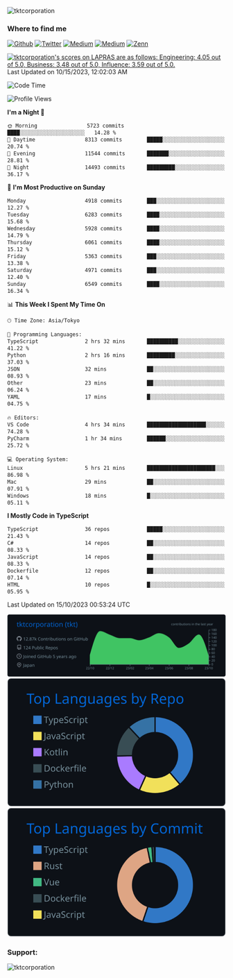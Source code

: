 <p align="left"> <img src="https://komarev.com/ghpvc/?username=tktcorporation&label=Profile%20views&color=0e75b6&style=flat" alt="tktcorporation" /> </p>

<h3>Where to find me</h3>
<p>
<a href="https://github.com/tktcorporation" target="_blank"><img alt="Github" src="https://img.shields.io/badge/GitHub-%2312100E.svg?&style=for-the-badge&logo=Github&logoColor=white" /></a>
<a href="https://twitter.com/tktcorporation" target="_blank"><img alt="Twitter" src="https://img.shields.io/badge/twitter-%231DA1F2.svg?&style=for-the-badge&logo=twitter&logoColor=white" /></a>
<a href="https://www.linkedin.com/in/tktcorporation" target="_blank"><img alt="Medium" src="https://img.shields.io/badge/linkdin-0a66c2.svg?&style=for-the-badge&logo=linkedin&logoColor=white" /></a>
<a href="https://qiita.com/tktcorporation" target="_blank"><img alt="Medium" src="https://img.shields.io/badge/qiita-55C500.svg?&style=for-the-badge&logo=qiita&logoColor=white" /></a>
<a href="https://zenn.dev/tktcorporation" target="_blank"><img alt="Zenn" src="https://img.shields.io/badge/Zenn-3EA8FF.svg?&style=for-the-badge&logo=Zenn&logoColor=white" /></a>
</p>

<!--START_SECTION:lapras-card-->
<p ><a href="https://lapras.com/public/tktcorporation" target="_blank" rel="noopener noreferrer"><img alt="tktcorporation's scores on LAPRAS are as follows: Engineering: 4.05 out of 5.0, Business: 3.48 out of 5.0, Influence: 3.59 out of 5.0." src="https://lapras-card-generator.vercel.app/api/svg?e=4.05&b=3.48&i=3.59&b1=%23232323&b2=%236d6d6d&i1=%23212121&i2=%23818181&l=en" width="300" ></a>  
Last Updated on 10/15/2023, 12:02:03 AM</p>
<!--END_SECTION:lapras-card-->
  
<!--START_SECTION:waka-->
![Code Time](http://img.shields.io/badge/Code%20Time-1%2C177%20hrs%2010%20mins-blue)

![Profile Views](http://img.shields.io/badge/Profile%20Views-1-blue)

**I'm a Night 🦉** 

```text
🌞 Morning                5723 commits        ████░░░░░░░░░░░░░░░░░░░░░   14.28 % 
🌆 Daytime                8313 commits        █████░░░░░░░░░░░░░░░░░░░░   20.74 % 
🌃 Evening                11544 commits       ███████░░░░░░░░░░░░░░░░░░   28.81 % 
🌙 Night                  14493 commits       █████████░░░░░░░░░░░░░░░░   36.17 % 
```
📅 **I'm Most Productive on Sunday** 

```text
Monday                   4918 commits        ███░░░░░░░░░░░░░░░░░░░░░░   12.27 % 
Tuesday                  6283 commits        ████░░░░░░░░░░░░░░░░░░░░░   15.68 % 
Wednesday                5928 commits        ████░░░░░░░░░░░░░░░░░░░░░   14.79 % 
Thursday                 6061 commits        ████░░░░░░░░░░░░░░░░░░░░░   15.12 % 
Friday                   5363 commits        ███░░░░░░░░░░░░░░░░░░░░░░   13.38 % 
Saturday                 4971 commits        ███░░░░░░░░░░░░░░░░░░░░░░   12.40 % 
Sunday                   6549 commits        ████░░░░░░░░░░░░░░░░░░░░░   16.34 % 
```


📊 **This Week I Spent My Time On** 

```text
🕑︎ Time Zone: Asia/Tokyo

💬 Programming Languages: 
TypeScript               2 hrs 32 mins       ██████████░░░░░░░░░░░░░░░   41.22 % 
Python                   2 hrs 16 mins       █████████░░░░░░░░░░░░░░░░   37.03 % 
JSON                     32 mins             ██░░░░░░░░░░░░░░░░░░░░░░░   08.93 % 
Other                    23 mins             ██░░░░░░░░░░░░░░░░░░░░░░░   06.24 % 
YAML                     17 mins             █░░░░░░░░░░░░░░░░░░░░░░░░   04.75 % 

🔥 Editors: 
VS Code                  4 hrs 34 mins       ███████████████████░░░░░░   74.28 % 
PyCharm                  1 hr 34 mins        ██████░░░░░░░░░░░░░░░░░░░   25.72 % 

💻 Operating System: 
Linux                    5 hrs 21 mins       ██████████████████████░░░   86.98 % 
Mac                      29 mins             ██░░░░░░░░░░░░░░░░░░░░░░░   07.91 % 
Windows                  18 mins             █░░░░░░░░░░░░░░░░░░░░░░░░   05.11 % 
```

**I Mostly Code in TypeScript** 

```text
TypeScript               36 repos            █████░░░░░░░░░░░░░░░░░░░░   21.43 % 
C#                       14 repos            ██░░░░░░░░░░░░░░░░░░░░░░░   08.33 % 
JavaScript               14 repos            ██░░░░░░░░░░░░░░░░░░░░░░░   08.33 % 
Dockerfile               12 repos            ██░░░░░░░░░░░░░░░░░░░░░░░   07.14 % 
HTML                     10 repos            █░░░░░░░░░░░░░░░░░░░░░░░░   05.95 % 
```




 Last Updated on 15/10/2023 00:53:24 UTC
<!--END_SECTION:waka-->

[![](https://raw.githubusercontent.com/tktcorporation/tktcorporation/master/profile-summary-card-output/github_dark/0-profile-details.svg)](https://github.com/vn7n24fzkq/github-profile-summary-cards)
[![](https://raw.githubusercontent.com/tktcorporation/tktcorporation/master/profile-summary-card-output/github_dark/1-repos-per-language.svg)](https://github.com/vn7n24fzkq/github-profile-summary-cards) [![](https://raw.githubusercontent.com/tktcorporation/tktcorporation/master/profile-summary-card-output/github_dark/2-most-commit-language.svg)](https://github.com/vn7n24fzkq/github-profile-summary-cards)

<h3 align="left">Support:</h3>
<p><a href="https://www.buymeacoffee.com/tktcorporation"> <img align="left" src="https://cdn.buymeacoffee.com/buttons/v2/default-yellow.png" height="50" width="210" alt="tktcorporation" /></a></p><br><br>

